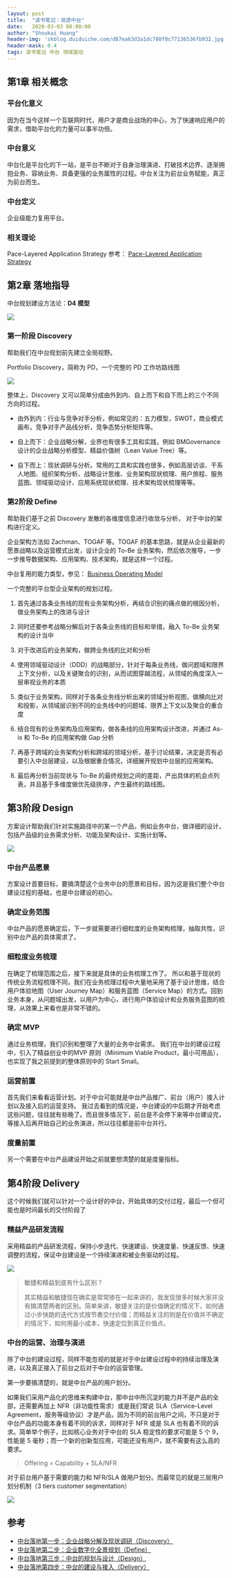 ```yaml
---
layout: post
title:  "读书笔记：说透中台"
date:   2020-03-03 08:00:00
author: "Shoukai Huang"
header-img: 'skblog.duiduiche.com/d87ea63d3a1dc780f8c77136536fb932.jpg'
header-mask: 0.4
tags: 读书笔记 中台 领域驱动
---
```


## 第1章 相关概念

### 平台化意义

因为在当今这样一个互联网时代，用户才是商业战场的中心，为了快速响应用户的需求，借助平台化的力量可以事半功倍。

### 中台意义

中台化是平台化的下一站，是平台不断对于自身治理演进、打破技术边界、逐渐拥抱业务、容纳业务、具备更强的业务属性的过程。中台关注为前台业务赋能，真正为前台而生。

### 中台定义

企业级能力复用平台。

### 相关理论

Pace-Layered Application Strategy 参考： [Pace-Layered Application Strategy](/2020/02/02/zhongtai-plas/)

## 第2章 落地指导

中台规划建设方法论：**D4 模型**

![](http://skblog.duiduiche.com/c20d80bf859d9bea9da546d400f49350.jpg)


### 第一阶段 Discovery

帮助我们在中台规划前先建立全局视野。

Portfolio Discovery，简称为 PD，一个完整的 PD 工作坊路线图

![](http://skblog.duiduiche.com/0c3ea398b5f21372167cef6229f9484d.jpg)

整体上，Discovery 又可以简单分成由外到内、自上而下和自下而上的三个不同方向的过程。

* 由外到内：行业与竞争对手分析，例如常见的：五力模型，SWOT，商业模式画布，竞争对手产品线分析，竞争态势分析矩阵等。

* 自上而下：企业战略分解，业界也有很多工具和实践，例如 BMGovernance 设计的企业战略分析模型、精益价值树（Lean Value Tree）等。

* 自下而上：现状调研与分析。常用的工具和实践也很多，例如高层访谈、干系人地图、组织架构分析、战略设计思维、业务架构现状梳理、用户旅程、服务蓝图、领域驱动设计、应用系统现状梳理、技术架构现状梳理等等。

### 第2阶段 Define

帮助我们基于之前 Discovery 发散的各维度信息进行收敛与分析， 对于中台的架构进行定义。

企业架构方法如 Zachman、TOGAF 等。TOGAF 的基本思路，就是从企业最新的愿景战略以及运营模式出发，设计企业的 To-Be 业务架构，然后依次推导，一步一步推导数据架构、应用架构、技术架构，就是这样一个过程。

中台复用的能力类型，参见： [Business Operating Model](/2020/03/02/business-operating-model)

一个完整的平台型企业架构的规划过程。

1. 首先通过各条业务线的现有业务架构分析，再结合识别的痛点做的根因分析，做业务架构上的改进与设计

2. 同时还要参考战略分解后对于各条业务线的目标和举措，融入 To-Be 业务架构的设计当中

3. 对于改进后的业务架构，做跨业务线的比对和分析

4. 使用领域驱动设计（DDD）的战略部分，针对于每条业务线，做问题域和限界上下文分析，以及关键聚合的识别，从而试图穿越流程，从领域的角度深入一层审视业务的本质

5. 类似于业务架构，同样对于各条业务线分析出来的领域分析视图，做横向比对和投影，从领域层识别不同的业务线中的问题域、限界上下文以及聚合的重合度

6. 结合现有的业务架构及应用架构，做各条线的应用架构设计改进，并通过 As-is 和 To-Be 的应用架构做 Gap 分析

7. 再基于跨域的业务架构分析和跨域的领域分析，基于讨论结果，决定是否有必要引入中台层建设，以及根据重合情况，详细展开规划中台层的应用架构。

8. 最后再分析当前现状与 To-Be 的最终规划之间的差距，产出具体的机会点列表，并且基于多维度做优先级排序，产生最终的路线图。

## 第3阶段 Design

方案设计帮助我们针对实施路径中的某一个产品，例如业务中台，做详细的设计，包括产品级的业务需求分析、功能及架构设计、实施计划等。

![](http://skblog.duiduiche.com/a130210d5dbcf03adf45fe731a8e7e88.jpg)

### 中台产品愿景

方案设计首要目标，要搞清楚这个业务中台的愿景和目标，因为这是我们整个中台建设过程的基础，也是中台建设的初心。

### 确定业务范围

中台产品的愿景确定后，下一步就需要进行细粒度的业务架构梳理，抽取共性，识别中台产品的具体需求了。

### 细粒度业务梳理

在确定了梳理范围之后，接下来就是具体的业务梳理工作了。
所以和基于现状的传统业务流程梳理不同，我们在业务梳理过程中大量地采用了基于设计思维，结合用户体验地图（User Journey Map）和服务蓝图（Service Map）的方式。回到业务本身，从问题域出发，以用户为中心，进行用户体验设计和业务服务蓝图的梳理，从效果上来看也是非常不错的。

### 确定 MVP

通过业务梳理，我们识别和整理了大量的业务中台需求。
我们在中台的建设过程中，引入了精益创业中的MVP 原则（Minimum Viable Product，最小可用品），也实现了我之前提到的整体原则中的 Start Small。

### 运营前置

首先我们来看看运营计划。对于中台可能就是中台产品推广、前台（用户）接入计划以及接入后的运营支持。
我过去看到的情况是，中台建设的中后期才开始考虑这些问题，往往就有些晚了。而且很多情况下，前台是不会停下来等中台建设完，等接入后再开始自己的业务演进，所以往往都是前中台并行。

### 度量前置

另一个需要在中台产品建设开始之前就要想清楚的就是度量指标。

## 第4阶段 Delivery

这个时候我们就可以针对一个设计好的中台，开始具体的交付过程，最后一个但可能也是时间最长的交付阶段了

### 精益产品研发流程

采用精益的产品研发流程，保持小步迭代、快速建设、快速度量、快速反馈、快速调整的流程，保证中台建设是一个持续演进和被业务驱动的过程。

![](http://skblog.duiduiche.com/23a8a180a196579d209ed1f6e98bdd62.jpg)

> 敏捷和精益到底有什么区别？
>
>其实精益和敏捷现在确实是常常掺在一起来讲的，我发现很多时候大家并没有搞清楚两者的区别。简单来讲，敏捷关注的是价值确定的情况下，如何通过小步快跑的迭代方式按节奏交付价值；而精益关注的则是在价值并不确定的情况下，如何用最小成本，快速定位到真正价值点。

### 中台的运营、治理与演进

除了中台的建设过程，同样不能忽视的就是对于中台建设过程中的持续治理及演进，以及真正接入了前台之后对于中台的运营管理。

第一步要搞清楚的，就是中台产品的用户划分。

如果我们采用产品化的思维来构建中台，那中台中所沉淀的能力并不是产品的全部，还需要再加上 NFR（非功能性需求）或是我们常说 SLA（Service-Level Agreement，服务等级协议）才是产品，因为不同的前台用户之间，不只是对于中台产品的功能本身有着不同的诉求，同样对于 NFR 或是 SLA 也有着不同的诉求。简单举个例子，比如核心业务对于中台的 SLA 稳定性的要求可能是 5 个 9，性能是 5 毫秒；而一个新的创新型应用，可能还没有用户，就不需要有这么高的要求。

> Offering = Capability + SLA/NFR

对于前台用户基于需要的能力和 NFR/SLA 做用户划分。而最常见的就是三层用户划分机制（3 tiers customer segmentation）

![](http://skblog.duiduiche.com/9e50e226922af70bc490a1620d35dd8f.jpg)


## 参考

* [中台落地第一步：企业战略分解及现状调研（Discovery）](https://time.geekbang.org/)
* [中台落地第二步：企业数字化全景规划（Define）](https://time.geekbang.org/)
* [中台落地第三步：中台的规划与设计（Design）](https://time.geekbang.org/)
* [中台落地第四步：中台的建设与接入（Delivery）](https://time.geekbang.org/)
